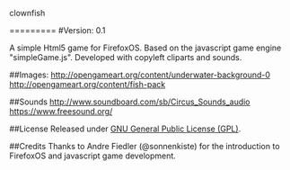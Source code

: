clownfish

=========
#Version: 0.1

A simple Html5 game for FirefoxOS. Based on the javascript game engine "simpleGame.js". Developed with copyleft cliparts and sounds.

##Images:
http://opengameart.org/content/underwater-background-0
http://opengameart.org/content/fish-pack

##Sounds
http://www.soundboard.com/sb/Circus_Sounds_audio
https://www.freesound.org/

##License
Released under [GNU General Public License (GPL)](http://www.gnu.de/documents/gpl.en.html).

##Credits
Thanks to Andre Fiedler (@sonnenkiste) for the introduction to FirefoxOS and javascript game development.